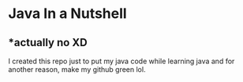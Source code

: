 # Java In a Nutshell
## *actually no XD

I created this repo just to put my java code while learning java and for another reason,
make my github green lol.
